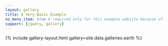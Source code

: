 ```yaml
---
layout: gallery
title: A Very Basic Example
no_menu_item: true # required only for this example website because of menu construction
support: [jquery, gallery]
---
```



{% include gallery-layout.html gallery=site.data.galleries.earth %}
